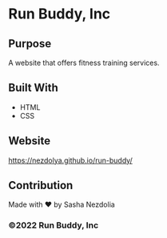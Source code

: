 # Run Buddy, Inc

## Purpose
A website that offers fitness training services. 

## Built With
* HTML
* CSS

## Website
https://nezdolya.github.io/run-buddy/

## Contribution
Made with ❤️ by Sasha Nezdolia

### ©️2022 Run Buddy, Inc 
